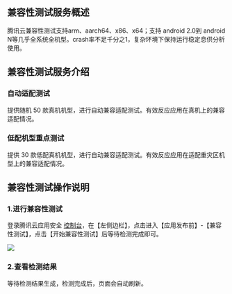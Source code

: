 ## 兼容性测试服务概述

腾讯云兼容性测试支持arm、aarch64、x86、x64；支持 android 2.0到 android N等几乎全系统全机型。crash率不足千分之1，复杂环境下保持运行稳定息供分析使用。

## 兼容性测试服务介绍

### 自动适配测试
提供随机 50 款真机机型，进行自动兼容适配测试。有效反应应用在真机上的兼容适配情况。

### 低配机型重点测试
提供 30 款低配真机机型，进行自动兼容适配测试。有效反应应用在适配重灾区机型上的兼容适配情况。
## 兼容性测试操作说明

### 1.进行兼容性测试
登录腾讯云应用安全 [控制台](http://console.cloud.tencent.com/legu/myapplication/index)，在【左侧边栏】，点击进入【应用发布前】-【兼容性测试】，点击【开始兼容性测试】后等待检测完成即可。

![](https://mc.qcloudimg.com/static/img/66d617ea18bb06435ef372193b2f47c3/image.png)

### 2.查看检测结果
等待检测结果生成，检测完成后，页面会自动刷新。
